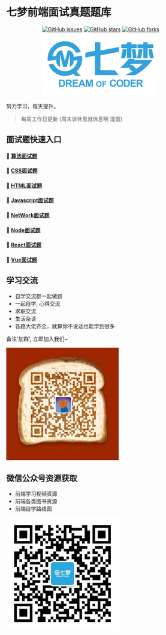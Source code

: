 # 七梦前端面试真题题库
<div align="center">
    <a href="https://github.com/DrebeTeam/QM-FE-Interview/issues"><img alt="GitHub issues" src="https://img.shields.io/github/issues/DrebeTeam/QM-FE-Interview?color=%2328a5e1&label=question"></a>
    <a href="https://github.com/DrebeTeam/QM-FE-Interview/stargazers"><img alt="GitHub stars" src="https://img.shields.io/github/stars/DrebeTeam/QM-FE-Interview?color=%2328a5e1"></a>
    <a href="https://github.com/DrebeTeam/QM-FE-Interview/network"><img alt="GitHub forks" src="https://img.shields.io/github/forks/DrebeTeam/QM-FE-Interview?color=%2328a5e1"></a>
</div>

<div align="center">
    <img
    alt="QM LOGO" 
    src="https://github.com/QMcoder/QM-IMG/blob/main/QM-DREBE/QM-github.png" width="300px">
</div>

努力学习，每天提升。
> 每周工作日更新 (周末该休息就休息啊 混蛋)
## 面试题快速入口

#### :wolf: [算法面试题](https://github.com/QMcoder/QM-FE-Interview/tree/main/Algorithm)
#### :rabbit2: [CSS面试题](https://github.com/QMcoder/QM-FE-Interview/tree/main/CSS)
#### :mouse2: [HTML面试题](https://github.com/QMcoder/QM-FE-Interview/tree/main/HTML)
#### :poodle: [Javascript面试题](https://github.com/QMcoder/QM-FE-Interview/tree/main/Javascript)
#### :whale2: [NetWork面试题](https://github.com/QMcoder/QM-FE-Interview/tree/main/NetWork)
#### :sheep: [Node面试题](https://github.com/QMcoder/QM-FE-Interview/tree/main/Node)
#### :hatched_chick: [React面试题](https://github.com/QMcoder/QM-FE-Interview/tree/main/React)
#### :panda_face: [Vue面试题](https://github.com/QMcoder/QM-FE-Interview/tree/main/Vue)

## 学习交流
- 自学交流群一起做题
- 一起自学, 心得交流
- 求职交流
- 生活杂谈
- 各路大佬齐全，就算你不说话也能学到很多

备注'加群', 立即加入我们~
<div align="left">
    <img
    alt="QM LOGO" 
    src="https://github.com/QMcoder/QM-IMG/blob/main/QM-DREBE/wxCode.jpg" width="300px">
</div>

## 微信公众号资源获取
- 前端学习视频资源
- 前端各类图书资源
- 前端自学路线图

<div align="left">
    <img
    alt="QM LOGO" 
    src="https://github.com/QMcoder/QM-IMG/blob/main/QM-DREBE/qm-wx.jpg" width="300px">
</div>
